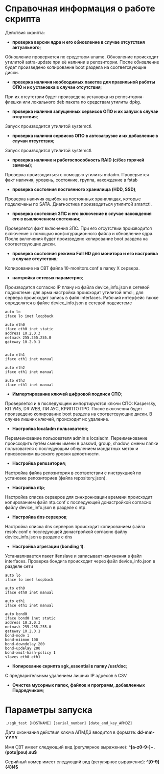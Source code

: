 # Справочная информация о работе скрипта

Действия скрипта:

* **проверка версии ядра и его обновление в случае отсутствия актуального**;

Обновление проверяется по средством uname. Обновление происходит утилитой astra-update при её наличии в репозитории. После обновление будет произведено копирование boot раздела на соответсвующие диски.

* **проверка наличия необходимых пакетов для правильной работы ОПО и их установка в случаи отсутствия**;

При их отсутствии будет произведена установка из репозитория-флешки или локального deb пакета по средствам утилиты dpkg.

* **проверка наличия запущенных сервисов ОПО и их запуск в случаи отсутствия**;

Запуск производится утилитой systemctl.

* **проверка наличия сервисов ОПО в автозагрузке и их добавление в случаи отсутствия**;

Запуск производится утилитой systemctl.

* **проверка наличие и работоспособность RAID (с/без горячей замены)**;

Проверка производиться с помощью утилиты mdadm. Проверяется факт наличия, уровень, состояние, группа, нахождение в fstab

* **проверка состояния постоянного хранилища (HDD, SSD)**;

Проверка наличия ошибок на постоянных хранилищах, которые подключены по SATA. Диагностика производиться утилитой smartctl.

* **проверка состояния ЗПС и его включение в случае нахождения его в выключенном состоянии**;

Проверяется факт включения ЗПС. При его отсутствии производится включение с помощью конфигурационного файла и обновление ядра. После включения будет произведено копирование boot раздела на соответсвующие диски.

* **проверка состояния режима Full HD для монитора и его настройка в случае отсутствия**;

Копирование на СВТ файла 10-monitors.conf в папку X сервера.

* **настройка сетевых параметров**;

Производится согласно IP плану из файла device_info.json в сетевой подсистеме: для арма настройка происходит утилитой nmcli, для сервера происходит запись в файл interfaces. Рабочий интерфейс также определятся в файле device_info.json в сетевой подсистеме
``` 
auto lo
iface lo inet loopback

auto eth0
iface eth0 inet static
address 10.2.0.3
netmask 255.255.255.0
gateway 10.2.0.1


auto eth1
iface eth1 inet manual

auto eth2
iface eth1 inet manual

auto eth3
iface eth1 inet manual
``` 

* **Импортирование ключей цифровой подписи СПО**;

Проверяется и в последующем импортируются ключи СПО: Kaspersky, КП УИБ, DR WEB, ПИ АУС, КРИПТО ПРО. После включения будет произведено копирование boot раздела на соответсвующие диски. В случае лишних ключей, происходит их удаление.

* **Настройка localadm пользователя**;

Перемеинование пользователя admin в localadm. Переименование происходить путём смены имени в passwd, group, shadow, смены папки пользователя с последующим обнулением мандатных меток и присвоением высокого уровня целостности.

* **Настройка репозитория**;

Настройка файла репозитория в соответствии с инструкцией по установке репозиториев (файла repository.json).

* **Настройка ntp**;

Настройка списка серверов для синхронизации времени происходит копированием файл ntp.conf с последующей донастройкой согласно файлу device_info.json в разделе с ntp.

* **Настройка dns серверов**;

Настройка списка dns серверов происходит копированием файла resolv.conf с последующей донастройкой согласно файлу device_info.json в разделе с dns

* **Настройка агрегации (bonding 1)**.

Устанавливается пакет ifenslave и записывает изменения в файл interfaces. Проверка бондига происходит через файл device_info.json в разделе сети
``` 
auto lo
iface lo inet loopback

auto eth0
iface eth0 inet manual

auto eth1
iface eth1 inet manual

auto bond0
iface bond0 inet static
address 10.2.0.3
netmask 255.255.255.0
gateway 10.2.0.1
bond-mode 1
bond-miimon 100
bond-downdelay 200
bond-updelay 200
bond-xmit-hash-policy 1
slaves eth0 eth1
```

* **Копирование скрипта sgk_essential в папку /usr/doc**;

С предварительным удалением лишних IP адресов в CSV

* **Очистка мусорных папок, файлов и программ, добавленных Подрядчиком**;

# Параметры запуска
```
./sgk_test [HOSTNAME] [serial_number] [date_end_key_APMDZ]
```
Дата окончания действия ключа АПМДЗ вводится в формате: **dd-mm-YYYY**

Имя СВТ имеет следующий вид (регулярное выражение): **^[a-z0-9\-]+.(potu|pou).su$**

Серийный номер имеет следующий вид (регулярное выражение): **^[0-9]{4}И$**
